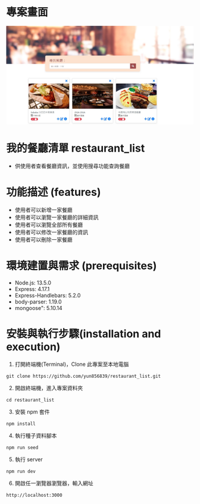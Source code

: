 # 專案畫面
![image](https://github.com/yun856839/restaurant_list/blob/master/restaurantList(CRUD).jpg)

# 我的餐廳清單 restaurant_list
* 供使用者查看餐廳資訊，並使用搜尋功能查詢餐廳

# 功能描述 (features)
* 使用者可以新增一家餐廳
* 使用者可以瀏覽一家餐廳的詳細資訊
* 使用者可以瀏覽全部所有餐廳
* 使用者可以修改一家餐廳的資訊
* 使用者可以刪除一家餐廳

# 環境建置與需求 (prerequisites)
* Node.js: 13.5.0
* Express: 4.17.1
* Express-Handlebars: 5.2.0
* body-parser: 1.19.0
* mongoose": 5.10.14

# 安裝與執行步驟(installation and execution)
  1. 打開終端機(Terminal)，Clone 此專案至本地電腦
  ```
  git clone https://github.com/yun856839/restaurant_list.git
  ```

  2. 開啟終端機，進入專案資料夾
  ```
  cd restaurant_list
  ```

  3. 安裝 npm 套件
  ```
  npm install
  ```
  4. 執行種子資料腳本
  ```
  npm run seed
  ```

  5. 執行 server
  ```
  npm run dev
  ```

  6. 開啟任一瀏覽器瀏覽器，輸入網址
  ```
  http://localhost:3000
  ```
